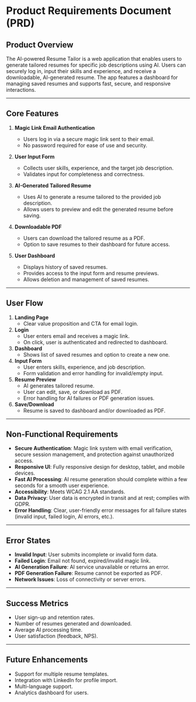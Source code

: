 # Product Requirements Document (PRD)

## Product Overview
The AI-powered Resume Tailor is a web application that enables users to generate tailored resumes for specific job descriptions using AI. Users can securely log in, input their skills and experience, and receive a downloadable, AI-generated resume. The app features a dashboard for managing saved resumes and supports fast, secure, and responsive interactions.

---

## Core Features

1. **Magic Link Email Authentication**
   - Users log in via a secure magic link sent to their email.
   - No password required for ease of use and security.

2. **User Input Form**
   - Collects user skills, experience, and the target job description.
   - Validates input for completeness and correctness.

3. **AI-Generated Tailored Resume**
   - Uses AI to generate a resume tailored to the provided job description.
   - Allows users to preview and edit the generated resume before saving.

4. **Downloadable PDF**
   - Users can download the tailored resume as a PDF.
   - Option to save resumes to their dashboard for future access.

5. **User Dashboard**
   - Displays history of saved resumes.
   - Provides access to the input form and resume previews.
   - Allows deletion and management of saved resumes.

---

## User Flow

1. **Landing Page**
   - Clear value proposition and CTA for email login.
2. **Login**
   - User enters email and receives a magic link.
   - On click, user is authenticated and redirected to dashboard.
3. **Dashboard**
   - Shows list of saved resumes and option to create a new one.
4. **Input Form**
   - User enters skills, experience, and job description.
   - Form validation and error handling for invalid/empty input.
5. **Resume Preview**
   - AI generates tailored resume.
   - User can edit, save, or download as PDF.
   - Error handling for AI failures or PDF generation issues.
6. **Save/Download**
   - Resume is saved to dashboard and/or downloaded as PDF.

---

## Non-Functional Requirements

- **Secure Authentication**: Magic link system with email verification, secure session management, and protection against unauthorized access.
- **Responsive UI**: Fully responsive design for desktop, tablet, and mobile devices.
- **Fast AI Processing**: AI resume generation should complete within a few seconds for a smooth user experience.
- **Accessibility**: Meets WCAG 2.1 AA standards.
- **Data Privacy**: User data is encrypted in transit and at rest; complies with GDPR.
- **Error Handling**: Clear, user-friendly error messages for all failure states (invalid input, failed login, AI errors, etc.).

---

## Error States

- **Invalid Input**: User submits incomplete or invalid form data.
- **Failed Login**: Email not found, expired/invalid magic link.
- **AI Generation Failure**: AI service unavailable or returns an error.
- **PDF Generation Failure**: Resume cannot be exported as PDF.
- **Network Issues**: Loss of connectivity or server errors.

---

## Success Metrics

- User sign-up and retention rates.
- Number of resumes generated and downloaded.
- Average AI processing time.
- User satisfaction (feedback, NPS).

---

## Future Enhancements

- Support for multiple resume templates.
- Integration with LinkedIn for profile import.
- Multi-language support.
- Analytics dashboard for users. 